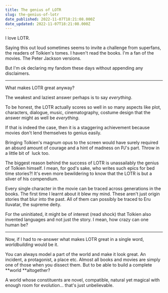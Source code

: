 ```yaml
---
title: The genius of LOTR
slug: the-genius-of-lotr
date_published: 2022-11-07T18:21:08.000Z
date_updated: 2022-11-07T18:21:08.000Z
---
```


I love LOTR.

Saying this out loud sometimes seems to invite a challenge from superfans, the readers of Tolkien's tomes. I haven't read the books. I'm a fan of the movies. The Peter Jackson versions.

But I'm ok declaring my fandom these days without appending any disclaimers.

---

What makes LOTR great anyway?

The weakest and laziest answer perhaps is to say *everything*.

To be honest, the LOTR actually scores so well in so many aspects like plot, characters, dialogue, music, cinematography, costume design that the answer might as well be *everything*.

If that is indeed the case, then it is a staggering achievement because movies don't lend themselves to genius easily. 

Bringing Tolkien's magnum opus to the screen would have surely required an absurd amount of courage and a hint of madness on PJ's part. Throw in a little bit of  luck too.

The biggest reason behind the success of LOTR is unassailably the genius of Tolkien himself. I mean, for god's sake, who writes such epics for bed time stories?! It's even more bewildering to know that the LOTR is but a sliver of his compendium. 

Every single character in the movie can be traced across generations in the books. The first time I learnt about it blew my mind. These aren't just origin stories that blur into the past. All of them can possibly be traced to Eru Iluvatar, the supreme deity.

For the uninitiated, it might be of interest (read shock) that Tolkien also invented languages and not just the story. I mean, how crazy can one human be?

---

Now, if I had to re-answer what makes LOTR great in a single word, *worldbuilding* would be it. 

You can always model a part of the world and make it look great. An incident, a protagonist, a place etc. Almost all books and movies are simply one of those when you dissect them. 
But to be able to build a complete **world **altogether?

A world whose constituents are novel, compatible, natural yet magical with enough room for evolution... that's just unbelievable.
